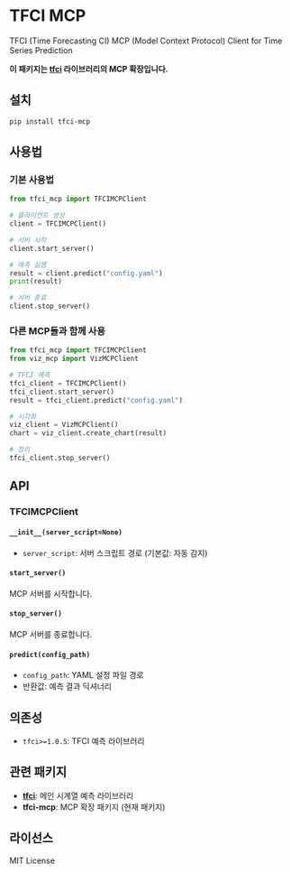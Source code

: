 # TFCI MCP

TFCI (Time Forecasting CI) MCP (Model Context Protocol) Client for Time Series Prediction

**이 패키지는 [tfci](https://pypi.org/project/tfci/) 라이브러리의 MCP 확장입니다.**

## 설치

```bash
pip install tfci-mcp
```

## 사용법

### 기본 사용법

```python
from tfci_mcp import TFCIMCPClient

# 클라이언트 생성
client = TFCIMCPClient()

# 서버 시작
client.start_server()

# 예측 실행
result = client.predict("config.yaml")
print(result)

# 서버 종료
client.stop_server()
```

### 다른 MCP들과 함께 사용

```python
from tfci_mcp import TFCIMCPClient
from viz_mcp import VizMCPClient

# TFCI 예측
tfci_client = TFCIMCPClient()
tfci_client.start_server()
result = tfci_client.predict("config.yaml")

# 시각화
viz_client = VizMCPClient()
chart = viz_client.create_chart(result)

# 정리
tfci_client.stop_server()
```

## API

### TFCIMCPClient

#### `__init__(server_script=None)`
- `server_script`: 서버 스크립트 경로 (기본값: 자동 감지)

#### `start_server()`
MCP 서버를 시작합니다.

#### `stop_server()`
MCP 서버를 종료합니다.

#### `predict(config_path)`
- `config_path`: YAML 설정 파일 경로
- 반환값: 예측 결과 딕셔너리

## 의존성

- `tfci>=1.0.5`: TFCI 예측 라이브러리

## 관련 패키지

- **[tfci](https://pypi.org/project/tfci/)**: 메인 시계열 예측 라이브러리
- **tfci-mcp**: MCP 확장 패키지 (현재 패키지)

## 라이선스

MIT License 
